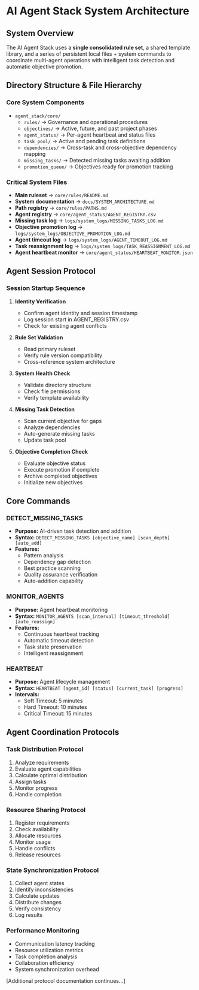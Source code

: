 # AI Agent Stack System Architecture

## System Overview
The AI Agent Stack uses a **single consolidated rule set**, a shared template library, and a series of persistent local files + system commands to coordinate multi-agent operations with intelligent task detection and automatic objective promotion.

## Directory Structure & File Hierarchy

### Core System Components
- `agent_stack/core/`
  - `rules/` → Governance and operational procedures
  - `objectives/` → Active, future, and past project phases
  - `agent_status/` → Per-agent heartbeat and status files
  - `task_pool/` → Active and pending task definitions
  - `dependencies/` → Cross-task and cross-objective dependency mapping
  - `missing_tasks/` → Detected missing tasks awaiting addition
  - `promotion_queue/` → Objectives ready for promotion tracking

### Critical System Files
- **Main ruleset** → `core/rules/README.md`
- **System documentation** → `docs/SYSTEM_ARCHITECTURE.md`
- **Path registry** → `core/rules/PATHS.md`
- **Agent registry** → `core/agent_status/AGENT_REGISTRY.csv`
- **Missing task log** → `logs/system_logs/MISSING_TASKS_LOG.md`
- **Objective promotion log** → `logs/system_logs/OBJECTIVE_PROMOTION_LOG.md`
- **Agent timeout log** → `logs/system_logs/AGENT_TIMEOUT_LOG.md`
- **Task reassignment log** → `logs/system_logs/TASK_REASSIGNMENT_LOG.md`
- **Agent heartbeat monitor** → `core/agent_status/HEARTBEAT_MONITOR.json`

## Agent Session Protocol

### Session Startup Sequence
1. **Identity Verification**
   - Confirm agent identity and session timestamp
   - Log session start in AGENT_REGISTRY.csv
   - Check for existing agent conflicts

2. **Rule Set Validation**
   - Read primary ruleset
   - Verify rule version compatibility
   - Cross-reference system architecture

3. **System Health Check**
   - Validate directory structure
   - Check file permissions
   - Verify template availability

4. **Missing Task Detection**
   - Scan current objective for gaps
   - Analyze dependencies
   - Auto-generate missing tasks
   - Update task pool

5. **Objective Completion Check**
   - Evaluate objective status
   - Execute promotion if complete
   - Archive completed objectives
   - Initialize new objectives

## Core Commands

### DETECT_MISSING_TASKS
- **Purpose:** AI-driven task detection and addition
- **Syntax:** `DETECT_MISSING_TASKS [objective_name] [scan_depth] [auto_add]`
- **Features:**
  - Pattern analysis
  - Dependency gap detection
  - Best practice scanning
  - Quality assurance verification
  - Auto-addition capability

### MONITOR_AGENTS
- **Purpose:** Agent heartbeat monitoring
- **Syntax:** `MONITOR_AGENTS [scan_interval] [timeout_threshold] [auto_reassign]`
- **Features:**
  - Continuous heartbeat tracking
  - Automatic timeout detection
  - Task state preservation
  - Intelligent reassignment

### HEARTBEAT
- **Purpose:** Agent lifecycle management
- **Syntax:** `HEARTBEAT [agent_id] [status] [current_task] [progress]`
- **Intervals:**
  - Soft Timeout: 5 minutes
  - Hard Timeout: 10 minutes
  - Critical Timeout: 15 minutes

## Agent Coordination Protocols

### Task Distribution Protocol
1. Analyze requirements
2. Evaluate agent capabilities
3. Calculate optimal distribution
4. Assign tasks
5. Monitor progress
6. Handle completion

### Resource Sharing Protocol
1. Register requirements
2. Check availability
3. Allocate resources
4. Monitor usage
5. Handle conflicts
6. Release resources

### State Synchronization Protocol
1. Collect agent states
2. Identify inconsistencies
3. Calculate updates
4. Distribute changes
5. Verify consistency
6. Log results

### Performance Monitoring
- Communication latency tracking
- Resource utilization metrics
- Task completion analysis
- Collaboration efficiency
- System synchronization overhead

[Additional protocol documentation continues...]
